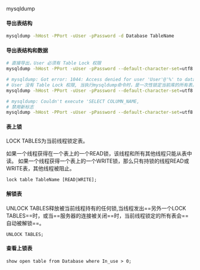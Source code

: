 mysqldump 

####  导出表结构

```sh
mysqldump -hHost -PPort -uUser -pPassword -d Database TableName
```

#### 导出表结构和数据

```sh
# 直接导出，User 必须有 Table Lock 权限
mysqldump -hHost -PPort -uUser -pPassword --default-character-set=utf8 Database TableName

# mysqldump: Got error: 1044: Access denied for user 'User'@'%' to database 'Database' when doing LOCK TABLES
# User 没有 Table Lock 权限, 当执行mysqldump命令时，是一次性锁定当前库的所有表。而不是锁定当前导出表
mysqldump -hHost -PPort -uUser -pPassword --default-character-set=utf8 --skip-lock-tables Database TableName

# mysqldump: Couldn't execute 'SELECT COLUMN_NAME,                       JSON_EXTRACT(HISTOGRAM, '$."number-of-buckets-specified"')                FROM information_schema.COLUMN_STATISTICS                WHERE SCHEMA_NAME = 'Database' AND TABLE_NAME = 'TableName';': Unknown table 'COLUMN_STATISTICS' in information_schema (1109)
# 禁用新标志
mysqldump -hHost -PPort -uUser -pPassword --default-character-set=utf8 --skip-lock-tables --column-statistics=0 Database TableName
```

#### 表上锁

LOCK TABLES为当前线程锁定表。

如果一个线程获得在一个表上的一个READ锁，该线程和所有其他线程只能从表中读。 如果一个线程获得一个表上的一个WRITE锁，那么只有持锁的线程READ或WRITE表，其他线程被阻止。

```mysql
lock table TableName [READ|WRITE];
```

#### 解锁表

 UNLOCK TABLES释放被当前线程持有的任何锁,当线程发出==另外一个LOCK TABLES==时，或当==服务器的连接被关闭==时，当前线程锁定的所有表会==自动被解锁==。 

```mysql
UNLOCK TABLES;
```

#### 查看上锁表

```mysql
show open table from Database where In_use > 0;
```





